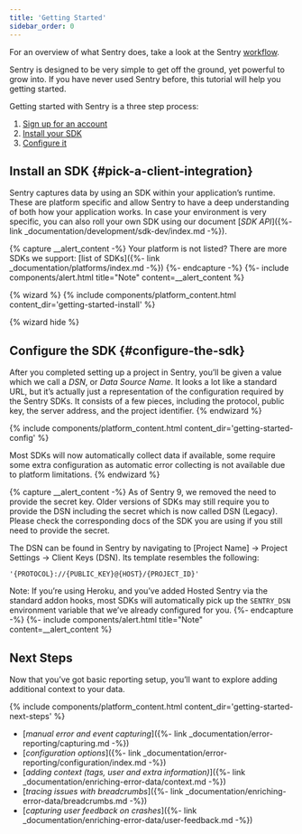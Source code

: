```yaml
---
title: 'Getting Started'
sidebar_order: 0
---
```


For an overview of what Sentry does, take a look at the Sentry [workflow](https://blog.sentry.io/2018/03/06/the-sentry-workflow).

Sentry is designed to be very simple to get off the ground, yet powerful to grow into. If you have never used Sentry before, this tutorial will help you getting started.

Getting started with Sentry is a three step process:

1.  [Sign up for an account](https://sentry.io/signup/)
2.  [Install your SDK](#pick-a-client-integration)
2.  [Configure it](#configure-the-sdk)

## Install an SDK {#pick-a-client-integration}

Sentry captures data by using an SDK within your application’s runtime. These are platform specific and allow Sentry to have a deep understanding of both how your application works. In case your environment is very specific, you can also roll your own SDK using our document [_SDK API_]({%- link _documentation/development/sdk-dev/index.md -%}).

{% capture __alert_content -%}
Your platform is not listed?  There are more SDKs we support: [list of SDKs]({%- link _documentation/platforms/index.md -%})
{%- endcapture -%}
{%- include components/alert.html
  title="Note"
  content=__alert_content
%}

{% wizard %}
{% include components/platform_content.html content_dir='getting-started-install' %}

{% wizard hide %}
## Configure the SDK {#configure-the-sdk}

After you completed setting up a project in Sentry, you’ll be given a value which we call a _DSN_, or _Data Source Name_. It looks a lot like a standard URL, but it’s actually just a representation of the configuration required by the Sentry SDKs. It consists of a few pieces, including the protocol, public key, the server address, and the project identifier.
{% endwizard %}

{% include components/platform_content.html content_dir='getting-started-config' %}

Most SDKs will now automatically collect data if available, some require some extra configuration as automatic error collecting is not
available due to platform limitations.
{% endwizard %}

{% capture __alert_content -%}
As of Sentry 9, we removed the need to provide the secret key. Older versions of SDKs may still require you to provide the DSN including the secret which is now called DSN (Legacy). Please check the corresponding docs of the SDK you are using if you still need to provide the secret.

The DSN can be found in Sentry by navigating to [Project Name] -> Project Settings -> Client Keys (DSN). Its template resembles the following:

```
'{PROTOCOL}://{PUBLIC_KEY}@{HOST}/{PROJECT_ID}'
```

Note: If you’re using Heroku, and you’ve added Hosted Sentry via the standard addon hooks, most SDKs will automatically pick up the `SENTRY_DSN` environment variable that we’ve already configured for you.
{%- endcapture -%}
{%- include components/alert.html
  title="Note"
  content=__alert_content
%}

## Next Steps

Now that you’ve got basic reporting setup, you’ll want to explore adding additional context to your data.

{% include components/platform_content.html content_dir='getting-started-next-steps' %}
-   [_manual error and event capturing_]({%- link _documentation/error-reporting/capturing.md -%})
-   [_configuration options_]({%- link _documentation/error-reporting/configuration/index.md -%})
-   [_adding context (tags, user and extra information)_]({%- link _documentation/enriching-error-data/context.md -%})
-   [_tracing issues with breadcrumbs_]({%- link _documentation/enriching-error-data/breadcrumbs.md -%})
-   [_capturing user feedback on crashes_]({%- link _documentation/enriching-error-data/user-feedback.md -%})
